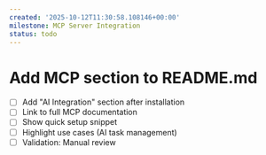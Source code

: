 ```yaml
---
created: '2025-10-12T11:30:58.108146+00:00'
milestone: MCP Server Integration
status: todo
---
```


# Add MCP section to README.md

- [ ] Add "AI Integration" section after installation
- [ ] Link to full MCP documentation
- [ ] Show quick setup snippet
- [ ] Highlight use cases (AI task management)
- [ ] Validation: Manual review
